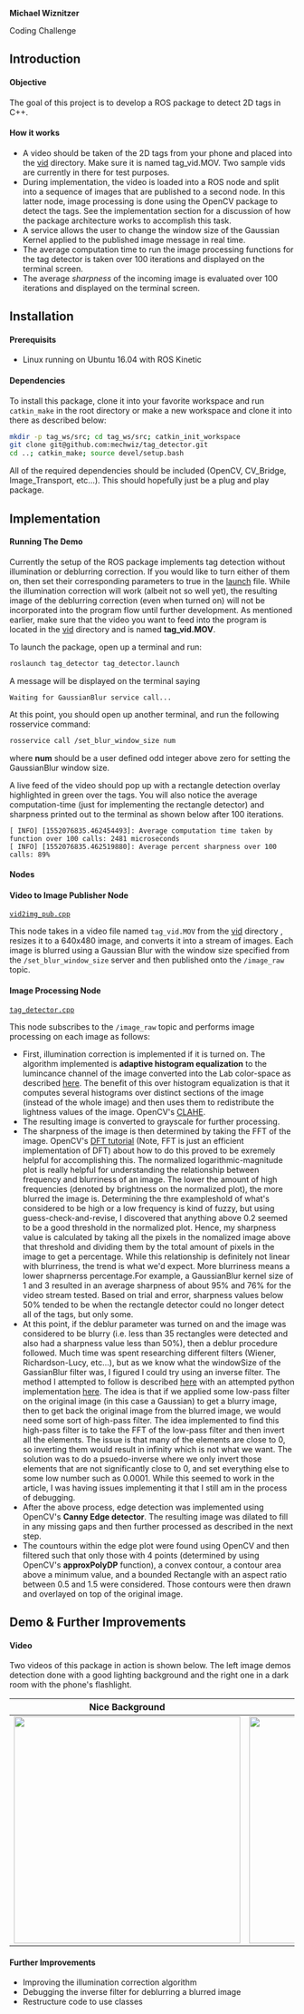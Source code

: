 **Michael Wiznitzer**

Coding Challenge


## Introduction
####  Objective
The goal of this project is to develop a ROS package to detect 2D tags in C++.

#### How it works
- A video should be taken of the 2D tags from your phone and placed into the [vid](vid/) directory. Make sure it is named tag_vid.MOV. Two sample vids are currently in there for test purposes.
- During implementation, the video is loaded into a ROS node and split into a sequence of images that are published to a second node. In this latter node, image processing is done using the OpenCV package to detect the tags. See the implementation section for a discussion of how the package architecture works to accomplish this task.
- A service allows the user to change the window size of the Gaussian Kernel applied to the published image message in real time.
- The average computation time to run the image processing functions for the tag detector is taken over 100 iterations and displayed on the terminal screen.
- The average _sharpness_ of the incoming image is evaluated over 100 iterations and displayed on the terminal screen.

## Installation
#### Prerequisits
- Linux running on Ubuntu 16.04 with ROS Kinetic

#### Dependencies
To install this package, clone it into your favorite workspace and run `catkin_make` in the root directory or make a new workspace and clone it into there as described below:
```bash
mkdir -p tag_ws/src; cd tag_ws/src; catkin_init_workspace
git clone git@github.com:mechwiz/tag_detector.git
cd ..; catkin_make; source devel/setup.bash
```

All of the required dependencies should be included (OpenCV, CV_Bridge, Image_Transport, etc...). This should hopefully just be a plug and play package.

## Implementation
#### Running The Demo
Currently the setup of the ROS package implements tag detection without illumination or deblurring correction. If you would like to turn either of them on, then set their corresponding parameters to true in the [launch](launch/tag_detector.launch) file. While the illumination correction will work (albeit not so well yet), the resulting image of the deblurring correction (even when turned on) will not be incorporated into the program flow until further development. As mentioned earlier, make sure that the video you want to feed into the program is located in the [vid](vid/) directory and is named **tag_vid.MOV**.

To launch the package, open up a terminal and run:
```bash
roslaunch tag_detector tag_detector.launch
```
A message will be displayed on the terminal saying
```
Waiting for GaussianBlur service call...
```
At this point, you should open up another terminal, and run the following rosservice command:
```bash
rosservice call /set_blur_window_size num
```
where **num** should be a user defined odd integer above zero for setting the GaussianBlur window size.

A live feed of the video should pop up with a rectangle detection overlay highlighted in green over the tags. You will also notice the average computation-time (just for implementing the rectangle detector) and sharpness printed out to the terminal as shown below after 100 iterations.

```
[ INFO] [1552076835.462454493]: Average computation time taken by function over 100 calls: 2481 microseconds
[ INFO] [1552076835.462519880]: Average percent sharpness over 100 calls: 89%
```
#### Nodes
#### Video to Image Publisher Node
[`vid2img_pub.cpp`](src/vid2img_pub.cpp)

This node takes in a video file named `tag_vid.MOV` from the [vid](vid/) directory , resizes it to a 640x480 image, and converts it into a stream of images. Each image is blurred using a Gaussian Blur with the window size specified from the `/set_blur_window_size` server and then published onto the `/image_raw` topic.

#### Image Processing Node
[`tag_detector.cpp`](src/tag_detector.cpp)

This node subscribes to the `/image_raw` topic and performs image processing on each image as follows:

- First, illumination correction is implemented if it is turned on. The algorithm implemented is **adaptive histogram equalization** to the lumincance channel of the image converted into the Lab color-space as described [here](https://stackoverflow.com/questions/24341114/simple-illumination-correction-in-images-opencv-c). The benefit of this over histogram equalization is that it computes several histograms over distinct sections of the image (instead of the whole image) and then uses them to redistribute the lightness values of the image. OpenCV's [CLAHE](https://docs.opencv.org/3.1.0/d5/daf/tutorial_py_histogram_equalization.html).
- The resulting image is converted to grayscale for further processing.
- The sharpness of the image is then determined by taking the FFT of the image. OpenCV's [DFT tutorial](https://docs.opencv.org/3.1.0/d8/d01/tutorial_discrete_fourier_transform.html) (Note, FFT is just an efficient implementation of DFT) about how to do this proved to be exremely helpful for accomplishing this. The normalized logarithmic-magnitude plot is really helpful for understanding the relationship between frequency and blurriness of an image. The lower the amount of high frequencies (denoted by brightness on the normalized plot), the more blurred the image is. Determining the thre exampleshold of what's considered to be high or a low frequency is kind of fuzzy, but using guess-check-and-revise, I discovered that anything above 0.2 seemed to be a good threshold in the normalized plot. Hence, my sharpness value is calculated by taking all the pixels in the nomalized image above that threshold and dividing them by the total amount of pixels in the image to get a percentage. While this relationship is definitely not linear with blurriness, the trend is what we'd expect. More blurriness means a lower shaprnerss percentage.For example, a GaussianBlur kernel size of 1 and 3 resulted in an average sharpness of about 95% and 76% for the video stream tested. Based on trial and error, sharpness values below 50% tended to be when the rectangle detector could no longer detect all of the tags, but only some.
- At this point, if the deblur parameter was turned on and the image was considered to be blurry (i.e. less than 35 rectangles were detected and also had a sharpness value less than 50%), then a deblur procedure followed. Much time was spent researching different filters (Wiener, Richardson-Lucy, etc...), but as we know what the windowSize of the GassianBlur filter was, I figured I could try using an inverse filter. The method I attempted to follow is described [here](http://www.owlnet.rice.edu/~elec539/Projects99/BACH/proj2/inverse.html) with an attempted python implementation [here](https://stackoverflow.com/questions/7930803/inverse-filter-of-spatially-convolved-versus-frequency-convolved-image). The idea is that if we applied some low-pass filter on the original image (in this case a Gaussian) to get a blurry image, then to get back the original image from the blurred image, we would need some sort of high-pass filter. The idea implemented to find this high-pass filter is to take the FFT of the low-pass filter and then invert all the elements. The issue is that many of the elements are close to 0, so inverting them would result in infinity which is not what we want. The solution was to do a psuedo-inverse where we only invert those elements that are not significantly close to 0, and set everything else to some low number such as 0.0001. While this seemed to work in the article, I was having issues implementing it that I still am in the process of debugging.
- After the above process, edge detection was implemented using OpenCV's **Canny Edge detector**. The resulting image was dilated to fill in any missing gaps and then further processed as described in the next step.
- The countours within the edge plot were found using OpenCV and then filtered such that only those with 4 points (determined by using OpenCV's **approxPolyDP** function), a convex contour, a contour area above a minimum value, and a bounded Rectangle with an aspect ratio between 0.5 and 1.5 were considered. Those contours were then drawn and overlayed on top of the original image.

## Demo & Further Improvements
#### Video
Two videos of this package in action is shown below. The left image demos detection done with a good lighting background and the right one in a dark room with the phone's flashlight.

Nice Background                                                                          | Using a flashlight
:---------------------------------------------------------------------------------:|:---------------------------------------------------------------------------------:
<img src="imgs/good_det.gif" width="400px" alt="" /> | <img src="imgs/flashlight.gif" width="400px" alt="" />

#### Further Improvements
- Improving the illumination correction algorithm
- Debugging the inverse filter for deblurring a blurred image
- Restructure code to use classes
